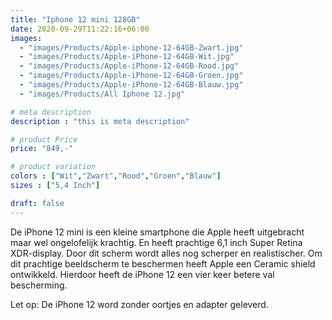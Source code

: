 ```yaml
---
title: "Iphone 12 mini 128GB"
date: 2020-09-29T11:22:16+06:00
images: 
  - "images/Products/Apple-iphone-12-64GB-Zwart.jpg"
  - "images/Products/Apple-iPhone-12-64GB-Wit.jpg"
  - "images/Products/Apple-iPhone-12-64GB-Rood.jpg"
  - "images/Products/Apple-iPhone-12-64GB-Groen.jpg"
  - "images/Products/Apple-iPhone-12-64GB-Blauw.jpg"
  - "images/Products/All Iphone 12.jpg"

# meta description
description : "this is meta description"

# product Price
price: "849,-"

# product variation
colors : ["Wit","Zwart","Rood","Groen","Blauw"]
sizes : ["5,4 Inch"]

draft: false
---
```


De iPhone 12 mini is een kleine smartphone die Apple heeft uitgebracht maar wel ongelofelijk krachtig. En heeft prachtige 6,1 inch Super Retina XDR-display. Door dit scherm wordt alles nog scherper en realistischer. Om dit prachtige beeldscherm te beschermen heeft Apple een Ceramic shield ontwikkeld. Hierdoor heeft de iPhone 12 een vier keer betere val bescherming. 

Let op: De iPhone 12 word zonder oortjes en adapter geleverd.
 